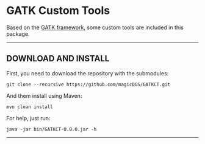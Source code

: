 GATK Custom Tools
=================

Based on the [GATK framework](https://github.com/broadgsa/gatk), some custom tools are included in this package.

---

## DOWNLOAD AND INSTALL

First, you need to download the repository with the submodules:

```
git clone --recursive https://github.com/magicDGS/GATKCT.git

```

And them install using Maven:

```
mvn clean install

```

For help, just run:

```
java -jar bin/GATKCT-0.0.0.jar -h

```

---
